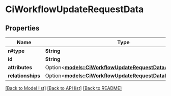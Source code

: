 # CiWorkflowUpdateRequestData

## Properties

Name | Type | Description | Notes
------------ | ------------- | ------------- | -------------
**r#type** | **String** |  | 
**id** | **String** |  | 
**attributes** | Option<[**models::CiWorkflowUpdateRequestDataAttributes**](CiWorkflowUpdateRequest_data_attributes.md)> |  | [optional]
**relationships** | Option<[**models::CiWorkflowUpdateRequestDataRelationships**](CiWorkflowUpdateRequest_data_relationships.md)> |  | [optional]

[[Back to Model list]](../README.md#documentation-for-models) [[Back to API list]](../README.md#documentation-for-api-endpoints) [[Back to README]](../README.md)


